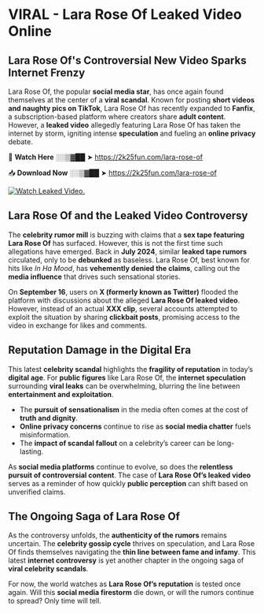 # VIRAL - Lara Rose Of Leaked Video Online

## **Lara Rose Of's Controversial New Video Sparks Internet Frenzy**  

Lara Rose Of, the popular **social media star**, has once again found themselves at the center of a **viral scandal**. Known for posting **short videos and naughty pics on TikTok**, Lara Rose Of has recently expanded to **Fanfix**, a subscription-based platform where creators share **adult content**. However, a **leaked video** allegedly featuring Lara Rose Of has taken the internet by storm, igniting intense **speculation** and fueling an **online privacy** debate.  

🔴 **Watch Here** ░░▒▓██ ➤ https://2k25fun.com/lara-rose-of  

📥 **Download Now** ░░▒▓██ ➤ https://2k25fun.com/lara-rose-of  

[![Watch Leaked Video.](https://miro.medium.com/v2/resize:fit:828/format:webp/1*cilzJN44JGOrTw9NJCrNHA.gif "Watch Leaked Video")](https://2k25fun.com/lara-rose-of)

## **Lara Rose Of and the Leaked Video Controversy**  

The **celebrity rumor mill** is buzzing with claims that a **sex tape featuring Lara Rose Of** has surfaced. However, this is not the first time such allegations have emerged. Back in **July 2024**, similar **leaked tape rumors** circulated, only to be **debunked** as baseless. Lara Rose Of, best known for hits like *In Ha Mood*, has **vehemently denied the claims**, calling out the **media influence** that drives such sensational stories.  

On **September 16**, users on **X (formerly known as Twitter)** flooded the platform with discussions about the alleged **Lara Rose Of leaked video**. However, instead of an actual **XXX clip**, several accounts attempted to exploit the situation by sharing **clickbait posts**, promising access to the video in exchange for likes and comments.  

## **Reputation Damage in the Digital Era**  

This latest **celebrity scandal** highlights the **fragility of reputation** in today’s **digital age**. For **public figures** like Lara Rose Of, the **internet speculation** surrounding **viral leaks** can be overwhelming, blurring the line between **entertainment and exploitation**.  

- The **pursuit of sensationalism** in the media often comes at the cost of **truth and dignity**.  
- **Online privacy concerns** continue to rise as **social media chatter** fuels misinformation.  
- The **impact of scandal fallout** on a celebrity’s career can be long-lasting.  

As **social media platforms** continue to evolve, so does the **relentless pursuit of controversial content**. The case of **Lara Rose Of’s leaked video** serves as a reminder of how quickly **public perception** can shift based on unverified claims.  

## **The Ongoing Saga of Lara Rose Of**  

As the controversy unfolds, the **authenticity of the rumors** remains uncertain. The **celebrity gossip cycle** thrives on speculation, and Lara Rose Of finds themselves navigating the **thin line between fame and infamy**. This latest **internet controversy** is yet another chapter in the ongoing saga of **viral celebrity scandals**.  

For now, the world watches as **Lara Rose Of’s reputation** is tested once again. Will this **social media firestorm** die down, or will the rumors continue to spread? Only time will tell.